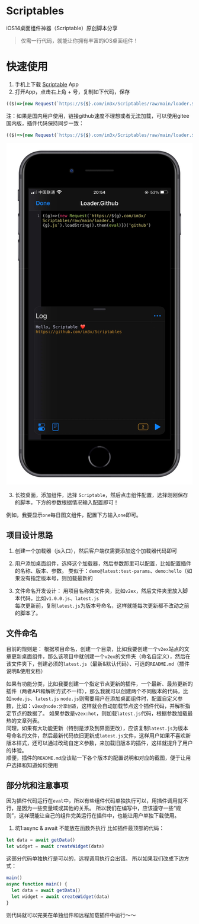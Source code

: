 # Scriptables
iOS14桌面组件神器（Scriptable）原创脚本分享    
> 仅需一行代码，就能让你拥有丰富的iOS桌面组件！

# 快速使用
1. 手机上下载 [Scriptable](https://scriptable.app/) App    
2. 打开App，点击右上角 + 号，复制如下代码，保存
``` js
(($)=>{new Request(`https://${$}.com/im3x/Scriptables/raw/main/loader.${$}.js`).loadString().then(eval)})('github')
```
注：如果是国内用户使用，链接github速度不理想或者无法加载，可以使用gitee国内版，插件代码保持同步一致：
``` js
(($)=>{new Request(`https://${$}.com/im3x/Scriptables/raw/main/loader.${$}.js`).loadString().then(eval)})('gitee')
```

![](screenshots_1.jpg)

3. 长按桌面，添加组件，选择 `Scriptable`，然后点击组件配置，选择刚刚保存的脚本，下方的参数根据情况输入配置即可！

例如，我要显示`one`每日图文组件，配置下方输入`one`即可。

## 项目设计思路

1. 创建一个加载器（js入口），然后客户端仅需要添加这个加载器代码即可    
2. 用户添加桌面组件，选择这个加载器，然后参数那里可以配置，比如配置插件的名称、版本、参数。
类似于：`demo@latest:test-params`、`demo:hello`（如果没有指定版本号，则加载最新的

3. 文件命名开发设计：
用项目名称做文件夹，比如`v2ex`，然后文件夹里放入脚本代码，比如`v1.0.0.js`、`latest.js`   
每次更新前，复制`latest.js`为版本号命名，这样就能每次更新都不改动之前的脚本了。

## 文件命名
目前的规则是：
根据项目命名，创建一个目录，比如我要创建一个`v2ex`站点的文章更新桌面组件，那么该项目中就创建一个`v2ex`的文件夹（命名自定义），然后在该文件夹下，创建必须的`latest.js`（最新&默认代码）、可选的`README.md`（插件说明&使用文档）

如果有功能分类，比如我要创建一个指定节点更新的插件，一个最新、最热更新的插件（两者API和解析方式不一样），那么我就可以创建两个不同版本的代码，比如`node.js`、`latest.js`
`node.js`则需要用户在添加桌面组件时，配置自定义参数，比如：`v2ex@node:分享创造`，这样就会自动加载节点这个插件代码，并解析指定节点的数据了。 如果参数是`v2ex:hot`，则加载`latest.js`代码，根据参数加载最热的文章列表。   
同理，如果有大功能更新（特别是涉及到界面更改），应该复制`latest.js`为版本号命名的文件，然后最新代码依旧更新成`latest.js`文件，这样用户如果不喜欢新版本样式，还可以通过改动自定义参数，来加载旧版本的插件，这样就提升了用户的体验。    
顺便，插件的`README.md`应该贴一下各个版本的配置说明和对应的截图，便于让用户选择和知道如何使用

## 部分坑和注意事项
因为插件代码运行在`eval`中，所以有些组件代码单独执行可以，用插件调用就不行，是因为一些变量域或其他的关系。
所以我们在编写中，应该遵守一些“规则”，这样既能让自己的组件完美运行在插件中，也能让用户单独下载使用。

1. 坑1:async & await 不能放在函数外执行
比如插件最顶部的代码：
``` js
let data = await getData()
let widget = await createWidget(data)
```
这部分代码单独执行是可以的，远程调用执行会出错。
所以如果我们改成下边方式：
``` js
main()
async function main() {
  let data = await getData()
  let widget = await createWidget(data)
}
```
则代码就可以完美在单独组件和远程加载插件中运行～～
